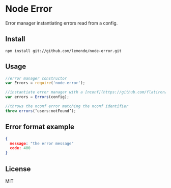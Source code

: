 # Node Error

Error manager instantiating errors read from a config.

## Install

```
npm install git://github.com/lemonde/node-error.git
```

## Usage

```js
//error manager constructor
var Errors = require('node-error');

//instantiate error manager with a [nconf](https://github.com/flatiron/nconf)
var errors = Errors(config);

//throws the nconf error matching the nconf identifier
throw errors(‘users:notFound’);

```

## Error format example

```json
{
  message: "the error message"
  code: 400
}
```

## License

MIT
